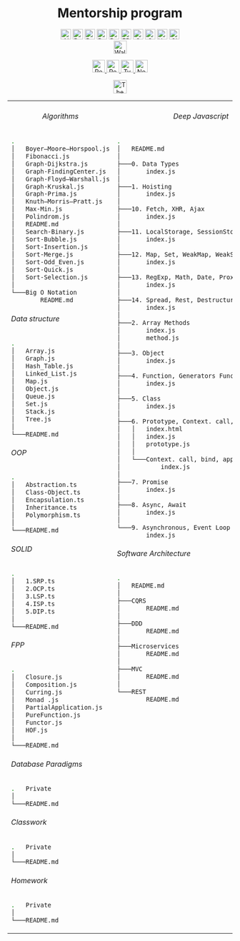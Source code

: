 <p align="center">
<h1 align="center"> Mentorship program </h1>
<p align="center">

<img height='23px' src="https://img.shields.io/badge/Algorithms-15-brightgreen" alt="Algorithms" />
<img height='23px' src="https://img.shields.io/badge/Data%20structure-true-blue" alt="Data structure" />
<img height='23px' src="https://img.shields.io/badge/Database%20-7%20Paradigms-green" alt="Database Paradigms" />
<img height='23px' src="https://img.shields.io/badge/Deep%20JavaScript-true-blue" alt="Deep JavaScript" />
<img height='23px' src="https://img.shields.io/badge/Design%20Pattern-Antipattern%20GoF%20GRASP-green" alt="Design Pattern" />
<img height='23px' src="https://img.shields.io/badge/FPP-principles-yellowgreen" alt="FPP" />
<img height='23px' src="https://img.shields.io/badge/OOP-principles-yellowgreen" alt="OOP" />
<img height='23px' src="https://img.shields.io/badge/SOLID-principles-yellowgreen" alt="SOLID" />
<img height='23px' src="https://img.shields.io/badge/homework-50-orange" alt="Homework" />
<img height='23px' src="https://img.shields.io/badge/Classwork-70-orange" alt="Classwork" /><br />
<img height='29px' src="https://img.shields.io/badge/education-Waldorf%20-blue" alt="Waldorf education" /><br />

<p align="center">
        <a href='https://github.com/Rebiss/mentor-react'>
                <img height='28px' src="https://img.shields.io/badge/react-concept.%20hooks-rebeccapurple" alt="React" />
        </a>
        <a href='https://github.com/Rebiss/mentor-redux'>
                <img height='28px' src="https://img.shields.io/badge/redux-basic%20concepts-rebeccapurple" alt="Redux" /> 
        </a>
        <a href='https://github.com/Rebiss/mentor-typescript'>
                <img height='28px' src="https://img.shields.io/badge/Typescript-simple%20project-rebeccapurple" alt="TypeScript" />
        </a>
        <a href='https://github.com/Rebiss/mentor-node'>
                <img height='28px' src="https://img.shields.io/badge/node-simple%20project-rebeccapurple" alt="NodeJS" />
        </a>
        <p align="center">
                <a href='https://github.com/Rebiss/online-store'>
                        <img height='30px' src="https://img.shields.io/badge/The%20Latest%20Project-PERN-tomato" alt="The Latest Project" />
                </a>
        </p>
        </p>
</p>
</p>

<table><tr>
<td valign="top" width="30%">
<div align="center"><h6> Algorithms</h6></div>
<div> 

```sh
.
│   Boyer–Moore–Horspool.js
│   Fibonacci.js
│   Graph-Dijkstra.js
│   Graph-FindingCenter.js
│   Graph-Floyd–Warshall.js
│   Graph-Kruskal.js
│   Graph-Prima.js
│   Knuth–Morris–Pratt.js
│   Max-Min.js
│   Polindrom.js
│   README.md
│   Search-Binary.js
│   Sort-Bubble.js
│   Sort-Insertion.js
│   Sort-Merge.js
│   Sort-Odd_Even.js
│   Sort-Quick.js
│   Sort-Selection.js
│
└───Big O Notation
        README.md
```
<h6>Data structure</h6>

```sh
.
│   Array.js
│   Graph.js
│   Hash_Table.js
│   Linked_List.js
│   Map.js
│   Object.js
│   Queue.js
│   Set.js
│   Stack.js
│   Tree.js
│
└───README.md

```
<h6>OOP</h6>

```sh
.
│   Abstraction.ts
│   Class-Object.ts
│   Encapsulation.ts
│   Inheritance.ts
│   Polymorphism.ts
│
└───README.md

```

<h6>SOLID</h6>

```sh
.
│   1.SRP.ts
│   2.OCP.ts
│   3.LSP.ts
│   4.ISP.ts
│   5.DIP.ts
│
└───README.md

```
<h6>FPP</h6>

```sh
.
│   Closure.js
│   Composition.js
│   Curring.js
│   Monad .js
│   PartialApplication.js
│   PureFunction.js
│   Functor.js
│   HOF.js
│
└───README.md

```
<h6>Database Paradigms </h6>

```sh
.   Private
│
└───README.md

```
<h6>Classwork</h6>

```sh
.   Private
│
└───README.md

```

<h6>Homework</h6>

```sh
.   Private
│
└───README.md

```

</div></td>
<td valign="top" width="30%">
<div align="center"><h6>Deep Javascript</h6></div>
<div> 
   
```sh
.
│   README.md
│
├───0. Data Types
│       index.js
│
├───1. Hoisting
│       index.js
│       
├───10. Fetch, XHR, Ajax
│       index.js
│
├───11. LocalStorage, SessionStorage, Cookie
│       index.js
│
├───12. Map, Set, WeakMap, WeakSet
│       index.js
│
├───13. RegExp, Math, Date, Proxy
│       index.js
│
├───14. Spread, Rest, Destructuring Assignment
│       index.js
│       
├───2. Array Methods
│       index.js
│       method.js
│
├───3. Object
│       index.js
│
├───4. Function, Generators Function
│       index.js
│
├───5. Class
│       index.js
│
├───6. Prototype, Context. call, bind, apply
│   │   index.html
│   │   index.js
│   │   prototype.js
│   │
│   └───Context. call, bind, apply
│           index.js
│
├───7. Promise
│       index.js
│
├───8. Async, Await
│       index.js
│
└───9. Asynchronous, Event Loop
        index.js

```
<h6>Software Architecture</h6>

```sh
.
│   README.md
│   
├───CQRS
│       README.md
│       
├───DDD
│       README.md
│       
├───Microservices
│       README.md
│
├───MVC
│       README.md
│
└───REST
        README.md
```


</div></td>


<td valign="top" width="40%">
<div align="center"><h6>Design Pattern</h6></div>
<div> 
   
```sh
.
│   README.md
│
├───Antipattern
│   │   README.md
│   │
│   ├───God of Object
│   │       index.js
│   │
│   ├───Hard Code
│   │       index.js
│   │
│   └───Spaghetti Code
│           index.js
│
├───GoF
│   │   DP.pdf
│   │   README.md
│   │   
│   ├───Abstract Factory
│   │       index.js
│   │
│   ├───Adapter
│   │       index.js
│   │
│   ├───Bridge
│   │       index.js
│   │
│   ├───Builder
│   │       index.js
│   │
│   ├───Chain of Responsibility
│   │       index.js
│   │
│   ├───Command
│   │       index.js
│   │       
│   ├───Composite
│   │       index.js
│   │
│   ├───Decorator
│   │       index.js
│   │
│   ├───Facade
│   │       index.js
│   │
│   ├───Factory Method
│   │       index.js
│   │
│   ├───Flyweight
│   │       index.js
│   │
│   ├───Iterator
│   │       index.js
│   │
│   ├───Mediator
│   │       index.js
│   │
│   ├───Memento
│   │       index.js
│   │
│   ├───Observer
│   │       index.js
│   │
│   ├───Prototype
│   │       index.js
│   │
│   ├───Proxy
│   │       index.js
│   │       
│   ├───Singleton
│   │       index.js
│   │
│   ├───State
│   │       index.js
│   │
│   ├───Strategy
│   │       index.js
│   │
│   ├───Template Method
│   │       index.js
│   │
│   └───Visitor
│           index.js
│
├───GRASP
│       README.md
│
└───YAGNI KISS DRY WET DIE
        README.md

```

</div></td>
</tr></table> 
